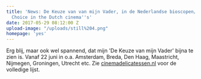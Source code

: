 ```yaml
---
title: 'News: De Keuze van van mijn Vader, in de Nederlandse bioscopen/ My Father''s
  Choice in the Dutch cinema''s'
date: 2017-05-29 08:12:00 Z
upload-image: "/uploads/still%204.png"
homepage: 'yes'
---
```


Erg blij, maar ook wel spannend, dat mijn 'De Keuze van mijn Vader' bijna te zien is. Vanaf 22 juni in o.a. Amsterdam, Breda, Den Haag, Maastricht, Nijmegen, Groningen, Utrecht etc. Zie [cinemadelicatessen.nl](http://www.cinemadelicatessen.nl/film/de-keuze-van-mijn-vader/) voor de volledige lijst. 